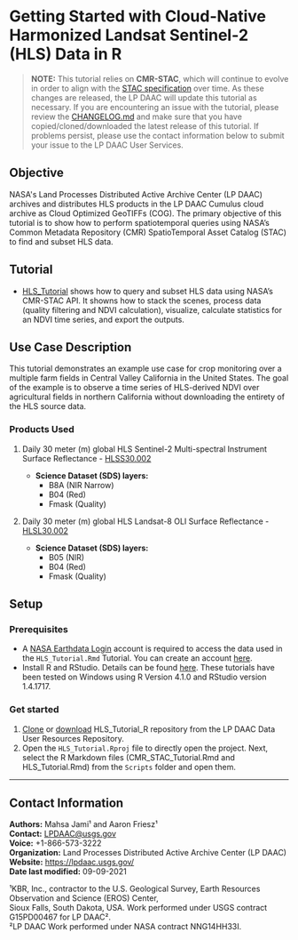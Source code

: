 # Getting Started with Cloud-Native Harmonized Landsat Sentinel-2 (HLS) Data in R

>**NOTE:** This tutorial relies on **CMR-STAC**, which will continue to evolve in order to align with the [STAC specification](https://github.com/radiantearth/stac-spec) over time. As these changes are released, the LP DAAC will update this tutorial as necessary. If you are encountering an issue with the tutorial, please review the [CHANGELOG.md](https://git.earthdata.nasa.gov/projects/LPDUR/repos/hls_tutorial_r/browse/CHANGELOG.md?at=main) and make sure that you have copied/cloned/downloaded the latest release of this tutorial. If problems persist, please use the contact information below to submit your issue to the LP DAAC User Services.  

## Objective  

NASA's Land Processes Distributed Active Archive Center (LP DAAC) archives and distributes HLS products in the LP DAAC Cumulus cloud archive as Cloud Optimized GeoTIFFs (COG). The primary objective of this tutorial is to show how to perform spatiotemporal queries using NASA’s Common Metadata Repository (CMR) SpatioTemporal Asset Catalog (STAC) to find and subset HLS data.  

## Tutorial  

- [HLS_Tutorial](https://git.earthdata.nasa.gov/projects/LPDUR/repos/hls_tutorial_r/browse/HLS_Tutorial.html?at=refs%2Fheads%2Fmain) shows how to query and subset HLS data using NASA’s CMR-STAC API. It showns how to stack the scenes, process data (quality filtering and NDVI calculation), visualize, calculate statistics for an NDVI time series, and export the outputs.  

## Use Case Description  

This tutorial demonstrates an example use case for crop monitoring over a multiple farm fields in Central Valley California in the United States. The goal of the example is to observe a time series of HLS-derived NDVI over agricultural fields in northern California without downloading the entirety of the HLS source data.  

### Products Used

1. Daily 30 meter (m) global HLS Sentinel-2 Multi-spectral Instrument Surface Reflectance - [HLSS30.002](https://doi.org/10.5067/HLS/HLSS30.002)  

    - **Science Dataset (SDS) layers:**  
      - B8A (NIR Narrow)  
      - B04 (Red)  
      - Fmask (Quality)  

2. Daily 30 meter (m) global HLS Landsat-8 OLI Surface Reflectance - [HLSL30.002](https://doi.org/10.5067/HLS/HLSL30.002)  

    - **Science Dataset (SDS) layers:**  
      - B05 (NIR)  
      - B04 (Red)  
      - Fmask (Quality)  

## Setup  

### Prerequisites  

- A [NASA Earthdata Login](https://urs.earthdata.nasa.gov/) account is required to access the data used in the `HLS_Tutorial.Rmd` Tutorial. You can create an account [here](https://urs.earthdata.nasa.gov/users/new).  
- Install R and RStudio. Details can be found [here](https://www.rstudio.com/products/rstudio/download/#download). These tutorials have been tested on Windows using R Version 4.1.0 and RStudio version 1.4.1717.  

### Get started  

1. [Clone](ssh://git@git.earthdata.nasa.gov:7999/lpdur/hls_tutorial_r.git) or [download](https://git.earthdata.nasa.gov/rest/api/latest/projects/LPDUR/repos/hls_tutorial_r/archive?format=zip) HLS_Tutorial_R repository from the LP DAAC Data User Resources Repository.  
2. Open the `HLS_Tutorial.Rproj` file to directly open the project. Next, select the R Markdown files (CMR_STAC_Tutorial.Rmd and HLS_Tutorial.Rmd) from the `Scripts` folder and open them.  

---

## Contact Information  

**Authors:** Mahsa Jami¹ and Aaron Friesz¹  
**Contact:** LPDAAC@usgs.gov  
**Voice:** +1-866-573-3222  
**Organization:** Land Processes Distributed Active Archive Center (LP DAAC)  
**Website:** <https://lpdaac.usgs.gov/>  
**Date last modified:** 09-09-2021  

¹KBR, Inc., contractor to the U.S. Geological Survey, Earth Resources Observation and Science (EROS) Center,  
 Sioux Falls, South Dakota, USA. Work performed under USGS contract G15PD00467 for LP DAAC².  
²LP DAAC Work performed under NASA contract NNG14HH33I.  
